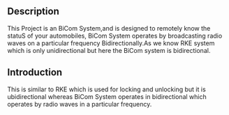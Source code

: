 ## Description
This Project is an BiCom System,and is designed to remotely know the statuS of your automobiles, BiCom System operates by broadcasting radio waves on a particular frequency Bidirectionally.As we know RKE system which is only unidirectional but here the BiCom system is  bidirectional.

## Introduction

This is similar to RKE which is used for locking and unlocking but it is ubidirectional whereas BiCom System operates in bidirectional which operates by radio waves in a particular frequency.

